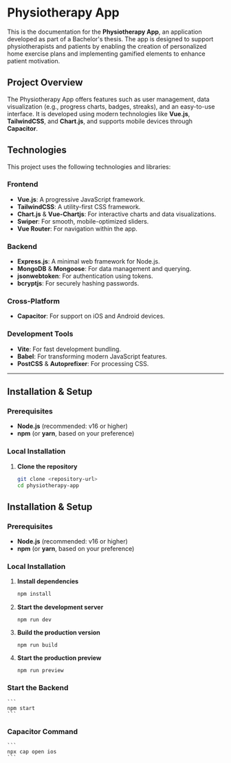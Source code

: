 # Physiotherapy App

This is the documentation for the **Physiotherapy App**, an application developed as part of a Bachelor's thesis. The app is designed to support physiotherapists and patients by enabling the creation of personalized home exercise plans and implementing gamified elements to enhance patient motivation.

## Project Overview

The Physiotherapy App offers features such as user management, data visualization (e.g., progress charts, badges, streaks), and an easy-to-use interface. It is developed using modern technologies like **Vue.js**, **TailwindCSS**, and **Chart.js**, and supports mobile devices through **Capacitor**.

## Technologies

This project uses the following technologies and libraries:

### Frontend
- **Vue.js**: A progressive JavaScript framework.
- **TailwindCSS**: A utility-first CSS framework.
- **Chart.js** & **Vue-Chartjs**: For interactive charts and data visualizations.
- **Swiper**: For smooth, mobile-optimized sliders.
- **Vue Router**: For navigation within the app.

### Backend
- **Express.js**: A minimal web framework for Node.js.
- **MongoDB** & **Mongoose**: For data management and querying.
- **jsonwebtoken**: For authentication using tokens.
- **bcryptjs**: For securely hashing passwords.

### Cross-Platform
- **Capacitor**: For support on iOS and Android devices.

### Development Tools
- **Vite**: For fast development bundling.
- **Babel**: For transforming modern JavaScript features.
- **PostCSS** & **Autoprefixer**: For processing CSS.

---

## Installation & Setup

### Prerequisites

- **Node.js** (recommended: v16 or higher)
- **npm** (or **yarn**, based on your preference)

### Local Installation

1. **Clone the repository**
   ```bash
   git clone <repository-url>
   cd physiotherapy-app


## Installation & Setup

### Prerequisites

- **Node.js** (recommended: v16 or higher)
- **npm** (or **yarn**, based on your preference)

### Local Installation

1. **Install dependencies**
    ```bash
    npm install
    ```

2. **Start the development server**
    ```
    npm run dev
    ```

3. **Build the production version**
    ```
    npm run build
    ```

4. **Start the production preview**
    ```
    npm run preview
    ```


### Start the Backend
    ```
    npm start
    ```


### Capacitor Command
    ```
    npx cap open ios
    ```

